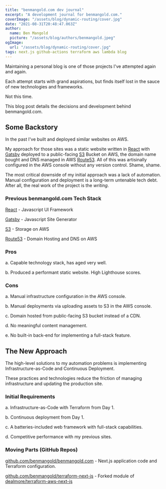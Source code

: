 ```yaml
---
title: "benmangold.com dev journal"
excerpt: "A development journal for benmangold.com."
coverImage: "/assets/blog/dynamic-routing/cover.jpg"
date: "2021-08-31T20:48:47.063Z"
author:
  name: Ben Mangold
  picture: "/assets/blog/authors/benmangold.jpeg"
ogImage:
  url: "/assets/blog/dynamic-routing/cover.jpg"
tags: next.js github-actions terraform aws lambda blog
---
```


Maintaining a personal blog is one of those projects I've attempted again and again.

Each attempt starts with grand aspirations, but finds itself lost in the sauce of new technologies and frameworks.

Not this time.

This blog post details the decisions and development behind benmangold.com.

## Some Backstory

In the past I've built and deployed similar websites on AWS.

My approach for those sites was a static website written in [React](https://reactjs.org/) with [Gatsby](https://www.gatsbyjs.com/) deployed to a public-facing [S3](https://aws.amazon.com/s3/) Bucket on AWS, the domain name bought and DNS managed in AWS [Route53](https://aws.amazon.com/route53/). All of this was artisinally configured in the AWS console without any version control. Shame, shame.

The most critical downside of my initial approach was a lack of automation. Manual configuration and deployment is a long-term untenable tech debt. After all, the real work of the project is the _writing_.

### Previous benmangold.com Tech Stack

[React](https://reactjs.org/) - Javascript UI Framework

[Gatsby](https://www.gatsbyjs.com/) - Javascript Site Generator

[S3](https://aws.amazon.com/s3/) - Storage on AWS

[Route53](https://aws.amazon.com/route53/) - Domain Hosting and DNS on AWS

### Pros

a. Capable technology stack, has aged very well.

b. Produced a performant static website. High Lighthouse scores.

### Cons

a. Manual infrastructure configuration in the AWS console.

b. Manual deployments via uploading assets to S3 in the AWS console.

c. Domain hosted from public-facing S3 bucket instead of a CDN.

d. No meaningful content management.

e. No built-in back-end for implementing a full-stack feature.

## The New Approach

The high-level solutions to my automation problems is implementing Infrastructure-as-Code and Continuous Deployment.

These practices and technologies reduce the friction of managing infrastructure and updating the production site.

### Initial Requirements

a. Infrastructure-as-Code with Terraform from Day 1.

b. Continuous deployment from Day 1.

c. A batteries-included web framework with full-stack capabilities.

d. Competitive performance with my previous sites.

### Moving Parts (GitHub Repos)

[github.com/benmangold/benmangold.com](https://github.com/benmangold/benmangold.com) - Next.js application code and Terraform configuration.

[github.com/benmangold/terraform-next-js](https://github.com/benmangold/terraform-aws-next-js) - Forked module of [dealmore/terraform-aws-next-js](https://github.com/dealmore/terraform-aws-next-js)
